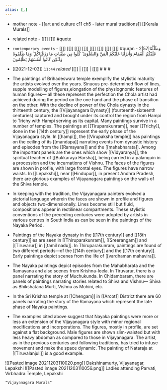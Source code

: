 ```yaml
---
alias: [,]
---
```

- mother note - [[art and culture c11 ch5 - later mural traditions]] [[Kerala Murals]]
- related note - [[]] [[]] #quote 
- `contemporary events` - [[]] [[]] [[]] [[]] [[]] [[]] [[]] [[]] #quran - 2|57|وَظَلَّلْنَا عَلَيْكُمُ الْغَمَامَ وَأَنزَلْنَا عَلَيْكُمُ الْمَنَّ وَالسَّلْوَىٰ ۖ كُلُوا مِن طَيِّبَاتِ مَا رَزَقْنَاكُمْ ۖ وَمَا ظَلَمُونَا وَلَـٰكِن كَانُوا أَنفُسَهُمْ يَظْلِمُونَ

- [[2021-12-03]]  `11:44` _related_ [[]] | [[]] | [[]] # # #

- The paintings of Brihadeswara temple exemplify the stylistic maturity the artists evolved over the years. Sinuous pre-determined flow of lines, supple modelling of figures,elongation of the physiognomic features of human figures— all these represent the perfection the Chola artist had achieved during the period on the one hand and the phase of transition on the other. With the decline of power of the Chola dynasty in the thirteenth century, the [[Vijayanagara Dynasty]] (fourteenth-sixteenth centuries) captured and brought under its control the region from Hampi to Trichy with Hampi serving as its capital. Many paintings survive in a number of temples. The paintings at [[Tiruparakunram]], near [[Trichy]], done in the [[14th century]] represent the early phase of the Vijayanagara style. In [[hampi]], the [[Virupaksha temple]] has paintings on the ceiling of its [[mandapa]] narrating events from dynastic history and episodes from the [[Ramayana]] and the [[mahabharata]]. Among the important panels are the ones which show [[Vidyaranya]], the spiritual teacher of [[Bukkaraya Harsha]], being carried in a palanquin in a procession and the incarnations of Vishnu. The faces of the figures are shown in profile, with large frontal eyes. The figures have narrow waists. In [[Lepakshi]], near [[Hindupur]], in present Andhra Pradesh, there are glorious examples of Vijayanagara paintings on the walls of the Shiva temple.

- In keeping with the tradition, the Vijayanagara painters evolved a pictorial language wherein the faces are shown in profile and figures and objects two-dimensionally. Lines become still but fluid, compositions appear in rectilinear compartments. These stylistic conventions of the preceding centuries were adopted by artists in various centres in South India as can be seen in the paintings of the Nayaka Period.

- Paintings of the Nayaka dynasty in the [[17th century]] and [[18th century]]ies are seen in [[Thiruparakunram]], [[Sreerangam]] and [[Tiruvarur]] in [[tamil nadu]]. In Thiruparakunram, paintings are found of two different periods—of the [[14th century]] and the [[17th century]]. Early paintings depict scenes from the life of [[vardhaman mahavira]].

- The Nayaka paintings depict episodes from the Mahabharata and the Ramayana and also scenes from Krishna-leela. In Tiruvarur, there is a panel narrating the story of Muchukunda. In Chidambaram, there are panels of paintings narrating stories related to Shiva and Vishnu— Shiva as Bhikshatana Murti, Vishnu as Mohini, etc.

- In the Sri Krishna temple at [[Chengam]] in [[Arcot]] District there are 60 panels narrating the story of the Ramayana which represent the late phase of Nayaka paintings.

- The examples cited above suggest that Nayaka paintings were more or less an extension of the Vijayanagara style with minor regional modifications and incorporations. The figures, mostly in profile, are set against a flat background. Male figures are shown slim-waisted but with less heavy abdoman as compared to those in Vijayanagara. The artist, as in the previous centuries and following traditions, has tried to infuse movement and make the space dynamic. The painting of Nataraja at [[Tiruvalanjuli]] is a good example.

![[Pasted image 20211203110020.png]] Dakshinamurty, Vijayanagar, Lepakshi
![[Pasted image 20211203110056.png]] Ladies attending Parvati, Virbhadra Temple, Lepakshi

```query 2021-12-03 11:44
"Vijayanagara Murals"
```
